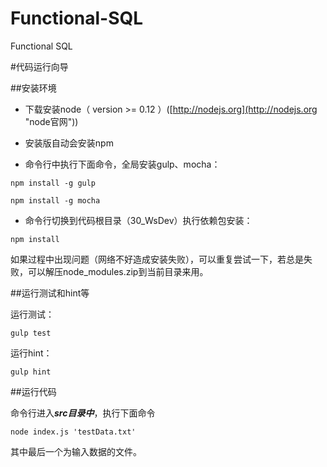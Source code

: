 # Functional-SQL
Functional SQL



#代码运行向导



##安装环境


- 下载安装node（ version >= 0.12 ）([http://nodejs.org](http://nodejs.org "node官网"))

- 安装版自动会安装npm

- 命令行中执行下面命令，全局安装gulp、mocha：

```
npm install -g gulp
```

```
npm install -g mocha
```

- 命令行切换到代码根目录（30_WsDev）执行依赖包安装：

```
npm install
```

如果过程中出现问题（网络不好造成安装失败），可以重复尝试一下，若总是失败，可以解压node_modules.zip到当前目录来用。



##运行测试和hint等


运行测试：

```
gulp test
```

运行hint：

```
gulp hint
```


##运行代码

命令行进入***src目录中***，执行下面命令

```
node index.js 'testData.txt'
```

其中最后一个为输入数据的文件。
